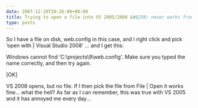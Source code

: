 ```yaml
---
date: 2007-12-20T20:26:00+00:00
title: Trying to open a file into VS 2005/2008 &#8230; never works from Explorer
type: posts
---
```

So I have a file on disk, web.config in this case, and I right click and pick &#8216;open with | Visual Studio 2008' ... and I get this:

 

Windows cannot find &#8216;C:\projects\9\web.config'. Make sure you typed the name correctly, and then try again. 

[OK] 

  

VS 2008 opens, but no file. If I then pick the file from File | Open it works fine... what the hell? As far as I can remember, this was true with VS 2005 and it has annoyed me every day...
